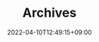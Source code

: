 ---
title: "Archives"
description: 
date: 2022-04-10T12:49:15+09:00
layout: "archives"
slug: "archives"
draft: false
---